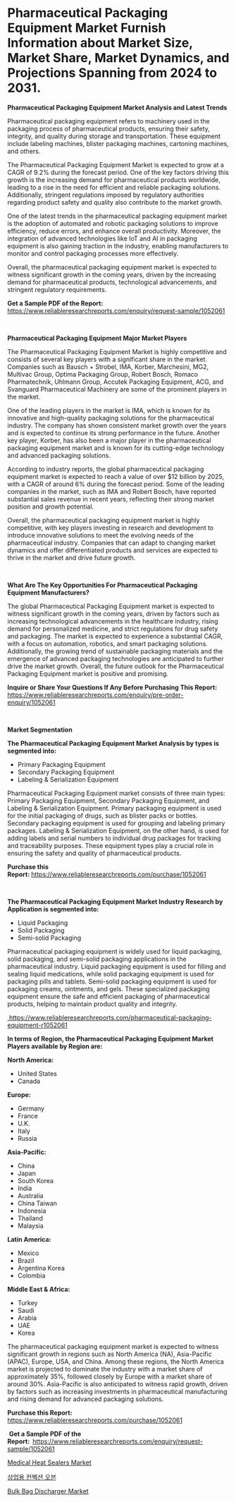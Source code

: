 <p><h1>Pharmaceutical Packaging Equipment Market Furnish Information about Market Size, Market Share, Market Dynamics, and Projections Spanning from 2024 to 2031.</h1></p><p><strong>Pharmaceutical Packaging Equipment Market Analysis and Latest Trends</strong></p>
<p><p>Pharmaceutical packaging equipment refers to machinery used in the packaging process of pharmaceutical products, ensuring their safety, integrity, and quality during storage and transportation. These equipment include labeling machines, blister packaging machines, cartoning machines, and others.</p><p>The Pharmaceutical Packaging Equipment Market is expected to grow at a CAGR of 9.2% during the forecast period. One of the key factors driving this growth is the increasing demand for pharmaceutical products worldwide, leading to a rise in the need for efficient and reliable packaging solutions. Additionally, stringent regulations imposed by regulatory authorities regarding product safety and quality also contribute to the market growth.</p><p>One of the latest trends in the pharmaceutical packaging equipment market is the adoption of automated and robotic packaging solutions to improve efficiency, reduce errors, and enhance overall productivity. Moreover, the integration of advanced technologies like IoT and AI in packaging equipment is also gaining traction in the industry, enabling manufacturers to monitor and control packaging processes more effectively.</p><p>Overall, the pharmaceutical packaging equipment market is expected to witness significant growth in the coming years, driven by the increasing demand for pharmaceutical products, technological advancements, and stringent regulatory requirements.</p></p>
<p><strong>Get a Sample PDF of the Report:&nbsp;</strong> <a href="https://www.reliableresearchreports.com/enquiry/request-sample/1052061">https://www.reliableresearchreports.com/enquiry/request-sample/1052061</a></p>
<p>&nbsp;</p>
<p><strong>Pharmaceutical Packaging Equipment Major Market Players</strong></p>
<p><p>The Pharmaceutical Packaging Equipment Market is highly competitive and consists of several key players with a significant share in the market. Companies such as Bausch + Strobel, IMA, Korber, Marchesini, MG2, Multivac Group, Optima Packaging Group, Robert Bosch, Romaco Pharmatechnik, Uhlmann Group, Accutek Packaging Equipment, ACG, and Svanguard Pharmaceutical Machinery are some of the prominent players in the market.</p><p>One of the leading players in the market is IMA, which is known for its innovative and high-quality packaging solutions for the pharmaceutical industry. The company has shown consistent market growth over the years and is expected to continue its strong performance in the future. Another key player, Korber, has also been a major player in the pharmaceutical packaging equipment market and is known for its cutting-edge technology and advanced packaging solutions.</p><p>According to industry reports, the global pharmaceutical packaging equipment market is expected to reach a value of over $12 billion by 2025, with a CAGR of around 6% during the forecast period. Some of the leading companies in the market, such as IMA and Robert Bosch, have reported substantial sales revenue in recent years, reflecting their strong market position and growth potential.</p><p>Overall, the pharmaceutical packaging equipment market is highly competitive, with key players investing in research and development to introduce innovative solutions to meet the evolving needs of the pharmaceutical industry. Companies that can adapt to changing market dynamics and offer differentiated products and services are expected to thrive in the market and drive future growth.</p></p>
<p>&nbsp;</p>
<p><strong>What Are The Key Opportunities For Pharmaceutical Packaging Equipment Manufacturers?</strong></p>
<p><p>The global Pharmaceutical Packaging Equipment market is expected to witness significant growth in the coming years, driven by factors such as increasing technological advancements in the healthcare industry, rising demand for personalized medicine, and strict regulations for drug safety and packaging. The market is expected to experience a substantial CAGR, with a focus on automation, robotics, and smart packaging solutions. Additionally, the growing trend of sustainable packaging materials and the emergence of advanced packaging technologies are anticipated to further drive the market growth. Overall, the future outlook for the Pharmaceutical Packaging Equipment market is positive and promising.</p></p>
<p><strong>Inquire or Share Your Questions If Any Before Purchasing This Report:</strong> <a href="https://www.reliableresearchreports.com/enquiry/pre-order-enquiry/1052061">https://www.reliableresearchreports.com/enquiry/pre-order-enquiry/1052061</a></p>
<p>&nbsp;</p>
<p><strong>Market Segmentation</strong></p>
<p><strong>The Pharmaceutical Packaging Equipment Market Analysis by types is segmented into:</strong></p>
<p><ul><li>Primary Packaging Equipment</li><li>Secondary Packaging Equipment</li><li>Labeling & Serialization Equipment</li></ul></p>
<p><p>Pharmaceutical Packaging Equipment market consists of three main types: Primary Packaging Equipment, Secondary Packaging Equipment, and Labeling & Serialization Equipment. Primary packaging equipment is used for the initial packaging of drugs, such as blister packs or bottles. Secondary packaging equipment is used for grouping and labeling primary packages. Labeling & Serialization Equipment, on the other hand, is used for adding labels and serial numbers to individual drug packages for tracking and traceability purposes. These equipment types play a crucial role in ensuring the safety and quality of pharmaceutical products.</p></p>
<p><strong>Purchase this Report:&nbsp;</strong><a href="https://www.reliableresearchreports.com/purchase/1052061">https://www.reliableresearchreports.com/purchase/1052061</a></p>
<p>&nbsp;</p>
<p><strong>The Pharmaceutical Packaging Equipment Market Industry Research by Application is segmented into:</strong></p>
<p><ul><li>Liquid Packaging</li><li>Solid Packaging</li><li>Semi-solid Packaging</li></ul></p>
<p><p>Pharmaceutical packaging equipment is widely used for liquid packaging, solid packaging, and semi-solid packaging applications in the pharmaceutical industry. Liquid packaging equipment is used for filling and sealing liquid medications, while solid packaging equipment is used for packaging pills and tablets. Semi-solid packaging equipment is used for packaging creams, ointments, and gels. These specialized packaging equipment ensure the safe and efficient packaging of pharmaceutical products, helping to maintain product quality and integrity.</p></p>
<p><a href="https://www.reliableresearchreports.com/pharmaceutical-packaging-equipment-r1052061">&nbsp;https://www.reliableresearchreports.com/pharmaceutical-packaging-equipment-r1052061</a></p>
<p><strong>In terms of Region, the Pharmaceutical Packaging Equipment Market Players available by Region are:</strong></p>
<p>
    <p> <strong> North America: </strong>
        <ul>
            <li>United States</li>
            <li>Canada</li>
        </ul>
        </p> 
    <p> <strong> Europe: </strong>
        <ul>
            <li>Germany</li>
            <li>France</li>
            <li>U.K.</li>
            <li>Italy</li>
            <li>Russia</li>
        </ul>
        </p> 
    <p> <strong> Asia-Pacific: </strong>
        <ul>
            <li>China</li>
            <li>Japan</li>
            <li>South Korea</li>
            <li>India</li>
            <li>Australia</li>
            <li>China Taiwan</li>
            <li>Indonesia</li>
            <li>Thailand</li>
            <li>Malaysia</li>
        </ul>
        </p> 
    <p> <strong> Latin America: </strong>
        <ul>
            <li>Mexico</li>
            <li>Brazil</li>
            <li>Argentina Korea</li>
            <li>Colombia</li>
        </ul>
        </p> 
    <p> <strong> Middle East & Africa: </strong>
        <ul>
            <li>Turkey</li>
            <li>Saudi</li>
            <li>Arabia</li>
            <li>UAE</li>
            <li>Korea</li>
        </ul>
    </p>
    </p>
<p><p>The pharmaceutical packaging equipment market is expected to witness significant growth in regions such as North America (NA), Asia-Pacific (APAC), Europe, USA, and China. Among these regions, the North America market is projected to dominate the industry with a market share of approximately 35%, followed closely by Europe with a market share of around 30%. Asia-Pacific is also anticipated to witness rapid growth, driven by factors such as increasing investments in pharmaceutical manufacturing and rising demand for advanced packaging solutions.</p></p>
<p><strong>Purchase this Report: </strong><a href="https://www.reliableresearchreports.com/purchase/1052061">https://www.reliableresearchreports.com/purchase/1052061</a></p>
<p>&nbsp;<strong>Get a Sample PDF of the Report:&nbsp;&nbsp;</strong><a href="https://www.reliableresearchreports.com/enquiry/request-sample/1052061">https://www.reliableresearchreports.com/enquiry/request-sample/1052061</a></p>
<p><strong></strong></p>
<p><p><a href="https://github.com/gdfhhhj/Market-Research-Report-List-4/blob/main/medical-heat-sealers-market.md">Medical Heat Sealers Market</a></p><p><a href="https://github.com/plelbej847484502/Market-Research-Report-List-1/blob/main/449760430506.md">상업용 컨벡션 오븐</a></p><p><a href="https://github.com/RichRobinson5/Market-Research-Report-List-4/blob/main/bulk-bag-discharger-market.md">Bulk Bag Discharger Market</a></p></p>